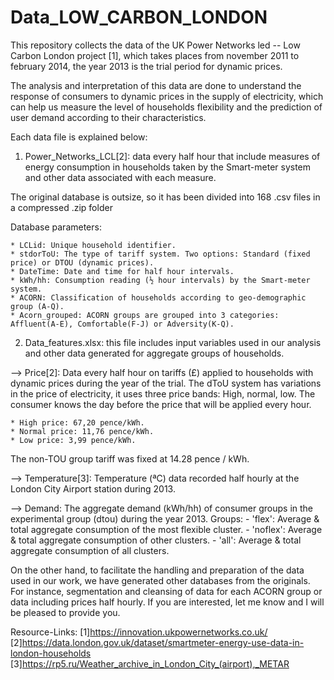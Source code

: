 # Data_LOW_CARBON_LONDON

This repository collects the data of the UK Power Networks led -- Low Carbon London project [1], which takes places 
from november 2011 to february 2014, the year 2013 is the trial period for dynamic prices. 

The analysis and interpretation of this data are done to understand the response of consumers to dynamic prices in the supply of electricity, which can help us measure the level of households flexibility and the prediction of user demand according to their characteristics.

Each data file is explained below:


1) Power_Networks_LCL[2]: data every half hour that include measures of energy consumption in households taken 
by the Smart-meter system and other data associated with each measure. 

The original database is outsize, so it has been divided into 168 .csv files in a compressed .zip folder

Database parameters:

	* LCLid: Unique household identifier.
	* stdorToU: The type of tariff system. Two options: Standard (fixed price) or DTOU (dynamic prices).
	* DateTime: Date and time for half hour intervals.
	* kWh/hh: Consumption reading (½ hour intervals) by the Smart-meter system.
	* ACORN: Classification of households according to geo-demographic group (A-Q). 
	* Acorn_grouped: ACORN groups are grouped into 3 categories: Affluent(A-E), Comfortable(F-J) or Adversity(K-Q).

2) Data_features.xlsx: this file includes input variables used in our analysis and other data generated for aggregate groups of households.

--> Price[2]: Data every half hour on tariffs (£) applied to households with dynamic prices during the year of the trial. The dToU system has variations in the price of electricity, it uses three price bands: High, normal, low. The consumer knows the day before the price that will be applied every hour.

	* High price: 67,20 pence/kWh.
	* Normal price: 11,76 pence/kWh.
	* Low price: 3,99 pence/kWh.

The non-TOU group tariff was fixed at 14.28 pence / kWh.

--> Temperature[3]: Temperature (ªC) data recorded half hourly at the London City Airport station during 2013.

--> Demand: The aggregate demand (kWh/hh) of consumer groups in the experimental group (dtou) during the year 2013. Groups:
	- 'flex': Average & total aggregate consumption of the most flexible cluster.
	- 'noflex': Average & total aggregate consumption of other clusters.
	- 'all': Average & total aggregate consumption of all clusters.

On the other hand, to facilitate the handling and preparation of the data used in our work, we have generated other databases from the originals. For instance, segmentation and cleansing of data for each ACORN group or data including prices half hourly. If you are interested, let me know and I will be pleased to provide you.


Resource-Links:
[1]https://innovation.ukpowernetworks.co.uk/ 
[2]https://data.london.gov.uk/dataset/smartmeter-energy-use-data-in-london-households
[3]https://rp5.ru/Weather_archive_in_London_City_(airport),_METAR
